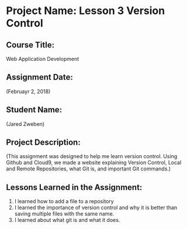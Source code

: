 # Project Name:  Lesson 3 Version Control


## Course Title:
Web Application Development

## Assignment Date:  
(Februayr 2, 2018)

## Student Name:  
(Jared Zweben)

## Project Description:
(This assignment was designed to help me learn version control. Using Github and Cloud9, we made a website explaining Version Control, Local and Remote Repositories, what Git is, and important Git commands.)

## Lessons Learned in the Assignment:
1. I learned how to add a file to a repository
2. I learned the importance of version control and why it is better than saving multiple files with the same name.
3. I learned about what git is and what it does.

